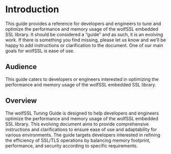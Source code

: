 # Introduction

This guide provides a reference for developers and engineers to tune and optimize the performance
and memory usage of the wolfSSL embedded SSL library. It should be considered a “guide” and
as such, it is an evolving work. If there is something you find missing, please let us know
and we’ll be happy to add instructions or clarification to the document. One of our main goals
for wolfSSL is ease of use.

## Audience

This guide caters to developers or engineers interested in optimizing the performance and
memory usage of the wolfSSL embedded SSL library.

## Overview

The wolfSSL Tuning Guide is designed to help developers and engineers optimize the performance
and memory usage of the wolfSSL embedded SSL library. This evolving document aims to provide
comprehensive instructions and clarifications to ensure ease of use and adaptability for
various environments. The guide targets developers interested in refining the efficiency
of SSL/TLS operations by balancing memory footprint, performance, and security according
to specific requirements.
